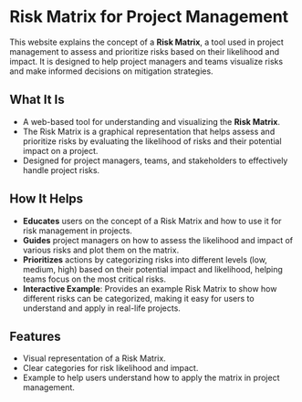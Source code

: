 

# Risk Matrix for Project Management

This website explains the concept of a **Risk Matrix**, a tool used in project management to assess and prioritize risks based on their likelihood and impact. It is designed to help project managers and teams visualize risks and make informed decisions on mitigation strategies.

## What It Is

- A web-based tool for understanding and visualizing the **Risk Matrix**.
- The Risk Matrix is a graphical representation that helps assess and prioritize risks by evaluating the likelihood of risks and their potential impact on a project.
- Designed for project managers, teams, and stakeholders to effectively handle project risks.

## How It Helps

- **Educates** users on the concept of a Risk Matrix and how to use it for risk management in projects.
- **Guides** project managers on how to assess the likelihood and impact of various risks and plot them on the matrix.
- **Prioritizes** actions by categorizing risks into different levels (low, medium, high) based on their potential impact and likelihood, helping teams focus on the most critical risks.
- **Interactive Example**: Provides an example Risk Matrix to show how different risks can be categorized, making it easy for users to understand and apply in real-life projects.

## Features

- Visual representation of a Risk Matrix.
- Clear categories for risk likelihood and impact.
- Example to help users understand how to apply the matrix in project management.

